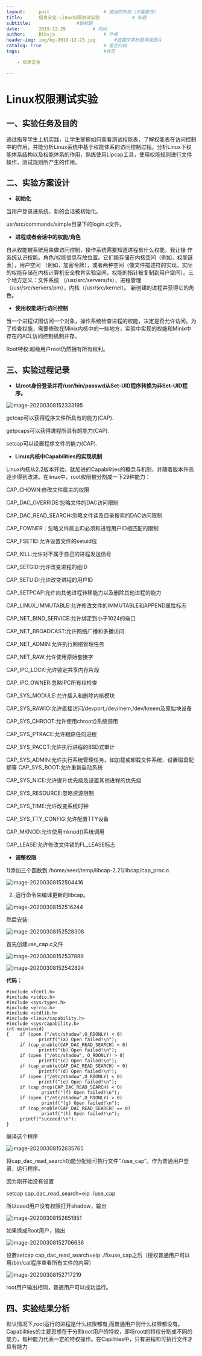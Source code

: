 ```yaml
---
layout:     post   				    # 使用的布局（不需要改）
title:      信息安全-Linux权限测试实验		    # 标题 
subtitle:                 #副标题
date:       2019-12-29			# 时间
author:     Btbsja					# 作者
header-img: img/bg-2019-12-23.jpg 	    #这篇文章标题背景图片
catalog: true 						# 是否归档
tags:								#标签

    - 信息安全

---
```


# Linux权限测试实验

## 一、实验任务及目的

通过指导学生上机实践，让学生掌握如何查看测试权能表，了解权能表在访问控制中的作用，并能分析Linux系统中基于权能体系的访问控制过程。分析Linux下权能体系结构以及权能体系的作用，熟练使用Lipcap工具，使用权能规则进行文件操作，测试规则所产生的作用。

## 二、实验方案设计

- **初始化** 

当用户登录进系统，新的会话被初始化。

usr/src/commands/simple目录下的login.c文件。 

- **进程或者会话中的权能/角色**

自从权能被系统用来做访问控制，操作系统需要知道进程有什么权能。我让操 作系统认识权能。角色/权能信息存放位置。它们能存储在内核空间（例如，权能链表），用户空间 （例如，加密令牌），或者两种空间（像文件描述符的实现，实际的权能存储在内核计算机安全教育实验空间，权能的指针被复制到用户空间）。三个地方定义：文件系统 （/usr/src/servers/fs），进程管理（/usr/src/servers/pm），内核（/usr/src/kernel）。 新创建的进程并获得它的角色。

- **使用权能进行访问控制**

当一个进程试图访问一个对象，操作系统检查进程的权能，决定是否允许访问。为了检查权能，需要修改在Minix内核中的一些地方，实验中实现的权能和Minix中存在的ACL访问控制机制并存。 

Root特权:超级用户root仍然拥有所有权利。

## 三、实验过程记录

- **以root身份登录并将/usr/bin/passwd从Set-UID程序转换为非Set-UID程序。**

![image-20200308152333195](https://cdn.jsdelivr.net/gh/btbsja/btbsjaimg@master/img202003/08/152334-739161.png)

getcap可以获得程序文件所具有的能力(CAP).

getpcaps可以获得进程所具有的能力(CAP).

setcap可以设置程序文件的能力(CAP).

- **Linux内核中Capabilities的实现机制**

Linux内核从2.2版本开始，就加进的Capabilities的概念与机制，并随着版本升高逐步得到改进。在linux中，root权限被分割成一下29种能力：

CAP_CHOWN:修改文件属主的权限 

CAP_DAC_OVERRIDE:忽略文件的DAC访问限制 

CAP_DAC_READ_SEARCH:忽略文件读及目录搜索的DAC访问限制

CAP_FOWNER：忽略文件属主ID必须和进程用户ID相匹配的限制 

CAP_FSETID:允许设置文件的setuid位 

CAP_KILL:允许对不属于自己的进程发送信号 

CAP_SETGID:允许改变进程的组ID 

CAP_SETUID:允许改变进程的用户ID 

CAP_SETPCAP:允许向其他进程转移能力以及删除其他进程的能力 

CAP_LINUX_IMMUTABLE:允许修改文件的IMMUTABLE和APPEND属性标志

CAP_NET_BIND_SERVICE:允许绑定到小于1024的端口 

CAP_NET_BROADCAST:允许网络广播和多播访问 

CAP_NET_ADMIN:允许执行网络管理任务 

CAP_NET_RAW:允许使用原始套接字 

CAP_IPC_LOCK:允许锁定共享内存片段 

CAP_IPC_OWNER:忽略IPC所有权检查 

CAP_SYS_MODULE:允许插入和删除内核模块 

CAP_SYS_RAWIO:允许直接访问/devport,/dev/mem,/dev/kmem及原始块设备

CAP_SYS_CHROOT:允许使用chroot()系统调用

CAP_SYS_PTRACE:允许跟踪任何进程 

CAP_SYS_PACCT:允许执行进程的BSD式审计 

CAP_SYS_ADMIN:允许执行系统管理任务，如加载或卸载文件系统、设置磁盘配额等 CAP_SYS_BOOT:允许重新启动系统 

CAP_SYS_NICE:允许提升优先级及设置其他进程的优先级 

CAP_SYS_RESOURCE:忽略资源限制 

CAP_SYS_TIME:允许改变系统时钟 

CAP_SYS_TTY_CONFIG:允许配置TTY设备 

CAP_MKNOD:允许使用mknod()系统调用

CAP_LEASE:允许修改文件锁的FL_LEASE标志



- **调整权限**

1)添加三个函数到 /home/seed/temp/libcap-2.21/libcap/cap_proc.c.

![image-20200308152504416](https://cdn.jsdelivr.net/gh/btbsja/btbsjaimg@master/img202003/08/152505-846094.png)

2) 运行命令来编译更新的libcap。

![image-20200308152516244](https://cdn.jsdelivr.net/gh/btbsja/btbsjaimg@master/img202003/08/152517-130792.png)

然后安装:

![image-20200308152528308](https://cdn.jsdelivr.net/gh/btbsja/btbsjaimg@master/img202003/08/152529-210385.png)

首先创建use_cap.c文件

![image-20200308152537889](https://cdn.jsdelivr.net/gh/btbsja/btbsjaimg@master/img202003/08/152538-602535.png)

![image-20200308152542824](https://cdn.jsdelivr.net/gh/btbsja/btbsjaimg@master/img202003/08/152543-647661.png)

**代码：**

```
#include <fcntl.h>
#include <stdio.h>
#include <sys/types.h>
#include <errno.h>
#include <stdlib.h>
#include <linux/capability.h>
#include <sys/capability.h>
int main(void) 
{    if (open ("/etc/shadow",O_RDONLY) < 0)        
            printf("(a) Open failed!\n");         
     if (cap_enable(CAP_DAC_READ_SEARCH) < 0)       
            printf("(b) Open failed!\n");         
     if (open ("/etc/shadow", O_RDONLY) > 0)        
            printf("(c) Open failed!\n");               
     if (cap_enable(CAP_DAC_READ_SEARCH) < 0)        
            printf("(d) Open failed!\n");         
     if (open ("/etc/shadow",O_RDONLY) < 0)        
            printf("(e) Open failed!\n");         
     if (cap_drop(CAP_DAC_READ_SEARCH) < 0)       
             printf("(f) Open failed!\n");     
     if (open ("/etc/shadow",O_RDONLY) > 0)         
             printf("(g) Open failed!\n");       
     if (cap_enable(CAP_DAC_READ_SEARCH) == 0)        
             printf("(h) Open failed!\n");        
     printf("succeed!\n");    
}
```

编译这个程序

![image-20200308152635765](https://cdn.jsdelivr.net/gh/btbsja/btbsjaimg@master/img202003/08/152636-78456.png)

将cap_dac_read_search功能分配给可执行文件“./use_cap”。作为普通用户登录，运行程序。

因为刚开始没有设置

setcap cap_dac_read_search=eip ./use_cap

所以seed用户没有权限打开shadow，输出

![image-20200308152651851](https://cdn.jsdelivr.net/gh/btbsja/btbsjaimg@master/img202003/08/152653-359784.png)

如果换成Root用户，输出

![image-20200308152706636](https://cdn.jsdelivr.net/gh/btbsja/btbsjaimg@master/img202003/08/152707-866459.png)

设置setcap cap_dac_read_search=eip ./ﬁxuse_cap之后（授权普通用户可以用/bin/cat程序查看所有文件的内容）

![image-20200308152717219](https://cdn.jsdelivr.net/gh/btbsja/btbsjaimg@master/img202003/08/152718-405539.png)

root用户输出相同，普通用户可以成功运行。

## 四、实验结果分析

默认情况下,root运行的进程是什么权限都有,而普通用户则什么权限都没有。Capabilities的主要思想在于分割root用户的特权，即将root的特权分割成不同的能力，每种能力代表一定的特权操作。在Capilities中，只有进程和可执行文件才具有能力